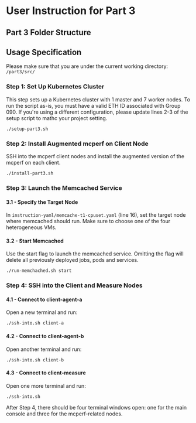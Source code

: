 # User Instruction for Part 3

## Part 3 Folder Structure

## Usage Specification
Please make sure that you are under the current working directory: ```/part3/src/```
### Step 1: Set Up Kubernetes Cluster
This step sets up a Kubernetes cluster with 1 master and 7 worker nodes.
To run the script as-is, you must have a valid ETH ID associated with Group 090.
If you're using a different configuration, please update lines 2-3 of the setup script to mathc your project setting.
```
./setup-part3.sh
```
### Step 2: Install Augmented mcperf on Client Node
SSH into the mcperf client nodes and install the augmented version of the mcperf on each client.
```
./install-part3.sh 
```
### Step 3: Launch the Memcached Service
#### 3.1 - Specify the Target Node
In ```instruction-yaml/memcache-t1-cpuset.yaml``` (line 16), set the target node where memcached should run. Make sure to choose one of the four heterogeneous VMs.
#### 3.2 - Start Memcached
Use the start flag to launch the memcached service. Omitting the flag will delete all previously deployed jobs, pods and services.
```
./run-memchached.sh start
```
### Step 4: SSH into the Client and Measure Nodes
#### 4.1 - Connect to client-agent-a
Open a new terminal and run:
```
./ssh-into.sh client-a
```
#### 4.2 - Connect to client-agent-b
Open another terminal and run:
```
./ssh-into.sh client-b
```
#### 4.3 - Connect to client-measure
Open one more terminal and run:
```
./ssh-into.sh
```
After Step 4, there should be four terminal windows open: one for the main console and three for the mcperf-related nodes.
